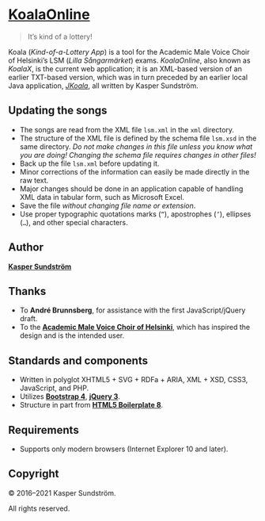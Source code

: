 # [KoalaOnline](https://koala.ksundstrom.fi/)

> It’s kind of a lottery!

Koala (_Kind-of-a-Lottery App_) is a tool for the Academic Male Voice Choir of Helsinki’s LSM (_Lilla Sångarmärket_) exams. _KoalaOnline_, also known as _KoalaX_, is the current web application; it is an XML-based version of an earlier TXT-based version, which was in turn preceded by an earlier local Java application, [_JKoala_](https://github.com/KSundstrom/j-koala), all written by Kasper Sundström.


## Updating the songs

* The songs are read from the XML file `lsm.xml` in the `xml` directory.
* The structure of the XML file is defined by the schema file `lsm.xsd` in the same directory. _Do not make changes in this file unless you know what you are doing! Changing the schema file requires changes in other files!_
* Back up the file `lsm.xml` before updating it.
* Minor corrections of the information can easily be made directly in the raw text.
* Major changes should be done in an application capable of handling XML data in tabular form, such as Microsoft Excel.
* Save the file _without changing file name or extension_.
* Use proper typographic quotations marks (`”`), apostrophes (`’`), ellipses (`…`), and other special characters.


## Author

**[Kasper Sundström](https://twitter.com/ksundstrom)**


## Thanks

* To **André Brunnsberg**, for assistance with the first JavaScript/jQuery draft.
* To the **[Academic Male Voice Choir of Helsinki](https://twitter.com/akademen)**, which has inspired the design and is the intended user.


## Standards and components

* Written in polyglot XHTML5 + SVG + RDFa + ARIA, XML + XSD, CSS3, JavaScript, and PHP.
* Utilizes **[Bootstrap 4](https://getbootstrap.com/docs/4.6/)**, **[jQuery 3](https://jquery.com/)**.
* Structure in part from **[HTML5 Boilerplate 8](https://html5boilerplate.com/)**.


## Requirements

* Supports only modern browsers (Internet Explorer 10 and later).


## Copyright

© 2016–2021 Kasper Sundström.

All rights reserved.
